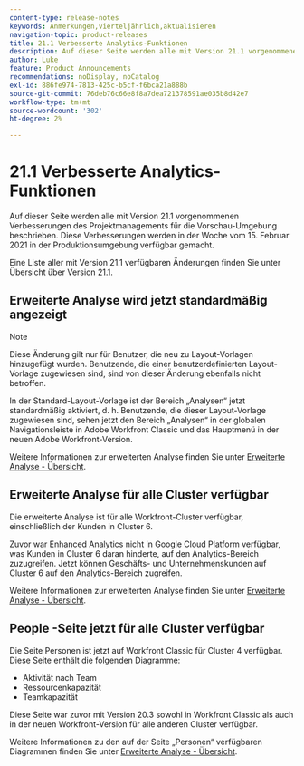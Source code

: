 ```yaml
---
content-type: release-notes
keywords: Anmerkungen,vierteljährlich,aktualisieren
navigation-topic: product-releases
title: 21.1 Verbesserte Analytics-Funktionen
description: Auf dieser Seite werden alle mit Version 21.1 vorgenommenen Verbesserungen des Projektmanagements für die Vorschau-Umgebung beschrieben. Diese Verbesserungen werden in der Woche vom 15. Februar 2021 in der Produktionsumgebung verfügbar gemacht.
author: Luke
feature: Product Announcements
recommendations: noDisplay, noCatalog
exl-id: 886fe974-7813-425c-b5cf-f6bca21a888b
source-git-commit: 76deb76c66e8f8a7dea721378591ae035b8d42e7
workflow-type: tm+mt
source-wordcount: '302'
ht-degree: 2%

---
```


# 21.1 Verbesserte Analytics-Funktionen

Auf dieser Seite werden alle mit Version 21.1 vorgenommenen Verbesserungen des Projektmanagements für die Vorschau-Umgebung beschrieben. Diese Verbesserungen werden in der Woche vom 15. Februar 2021 in der Produktionsumgebung verfügbar gemacht.

Eine Liste aller mit Version 21.1 verfügbaren Änderungen finden Sie unter Übersicht über Version [21.1](../../../product-announcements/product-releases/21.1-release-activity/21-1-release-overview.md).

## Erweiterte Analyse wird jetzt standardmäßig angezeigt

>[!NOTE]
>
>Diese Änderung gilt nur für Benutzer, die neu zu Layout-Vorlagen hinzugefügt wurden. Benutzende, die einer benutzerdefinierten Layout-Vorlage zugewiesen sind, sind von dieser Änderung ebenfalls nicht betroffen.

In der Standard-Layout-Vorlage ist der Bereich „Analysen“ jetzt standardmäßig aktiviert, d. h. Benutzende, die dieser Layout-Vorlage zugewiesen sind, sehen jetzt den Bereich „Analysen“ in der globalen Navigationsleiste in Adobe Workfront Classic und das Hauptmenü in der neuen Adobe Workfront-Version.

Weitere Informationen zur erweiterten Analyse finden Sie unter [Erweiterte Analyse - Übersicht](../../../enhanced-analytics/enhanced-analytics-overview.md).

## Erweiterte Analyse für alle Cluster verfügbar

Die erweiterte Analyse ist für alle Workfront-Cluster verfügbar, einschließlich der Kunden in Cluster 6.

Zuvor war Enhanced Analytics nicht in Google Cloud Platform verfügbar, was Kunden in Cluster 6 daran hinderte, auf den Analytics-Bereich zuzugreifen. Jetzt können Geschäfts- und Unternehmenskunden auf Cluster 6 auf den Analytics-Bereich zugreifen.

Weitere Informationen zur erweiterten Analyse finden Sie unter [Erweiterte Analyse - Übersicht](../../../enhanced-analytics/enhanced-analytics-overview.md).

## People -Seite jetzt für alle Cluster verfügbar

Die Seite Personen ist jetzt auf Workfront Classic für Cluster 4 verfügbar. Diese Seite enthält die folgenden Diagramme:

* Aktivität nach Team
* Ressourcenkapazität
* Teamkapazität

Diese Seite war zuvor mit Version 20.3 sowohl in Workfront Classic als auch in der neuen Workfront-Version für alle anderen Cluster verfügbar.

Weitere Informationen zu den auf der Seite „Personen“ verfügbaren Diagrammen finden Sie unter [Erweiterte Analyse - Übersicht](../../../enhanced-analytics/enhanced-analytics-overview.md).
